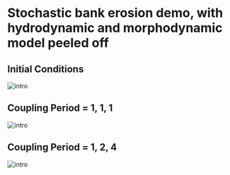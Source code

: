 # Stochastic bank erosion demo, with hydrodynamic and morphodynamic model peeled off


## Initial Conditions

![intro](https://github.com/ZhiLiHydro/stochastic_bank_erosion_demo/blob/master/ic.png)

## Coupling Period = 1, 1, 1

![intro](https://github.com/ZhiLiHydro/stochastic_bank_erosion_demo/blob/master/111.png)

## Coupling Period = 1, 2, 4

![intro](https://github.com/ZhiLiHydro/stochastic_bank_erosion_demo/blob/master/124.png)

